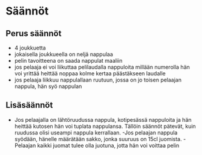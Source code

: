 # Säännöt

## Perus säännöt 
- 4 joukkuetta
- jokaisella joukkueella on neljä nappulaa
- pelin tavoitteena on saada nappulat maaliin
- jos pelaaja ei voi liikuttaa pelilaudalla nappuloita millään numerolla hän voi yrittää heittää noppaa 
kolme kertaa päästäkseen laudalle
- jos pelaaja liikkuu nappulallaan ruutuun, jossa on jo toisen pelaajan nappula, hän syö nappulan

## Lisäsäännöt
- Jos pelaajalla on lähtöruudussa nappula, kotipesässä nappuloita ja hän heittää kutosen hän voi tuplata nappulansa.
Tällöin säännöt pätevät, kuin ruudussa olisi useampi nappula kerrallaan.
-Jos pelaajan nappula syödään, hänelle määrätään sakko, jonka suuruus on 15cl juomista.
-Pelaajan kaikki juomat tulee olla juotuna, jotta hän voi voittaa pelin
